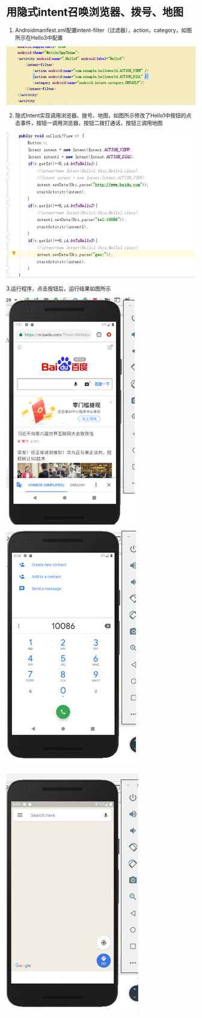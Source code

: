 # 用隐式intent召唤浏览器、拨号、地图

1. Androidmanifest.xml配置intent-filter（过滤器），action，category，如图所示在Hello3中配置

![images](https://github.com/Ceaull/2017267216_android/blob/master/project5/images/1.PNG)

2. 隐式Intent实现调用浏览器、拨号、地图，如图所示修改了Hello1中按钮的点击事件，按钮一调用浏览器，按钮二拨打通话，按钮三调用地图

![images](https://github.com/Ceaull/2017267216_android/blob/master/project5/images/2.PNG)

3.运行程序，点击按钮后，运行结果如图所示
  
![调用跳转到指定网页](https://github.com/Ceaull/2017267216_android/blob/master/project5/images/3.1.PNG)

  
![实现拨打10086](https://github.com/Ceaull/2017267216_android/blob/master/project5/images/3.2.PNG)

  
![调用地图](https://github.com/Ceaull/2017267216_android/blob/master/project5/images/3.3.PNG)


